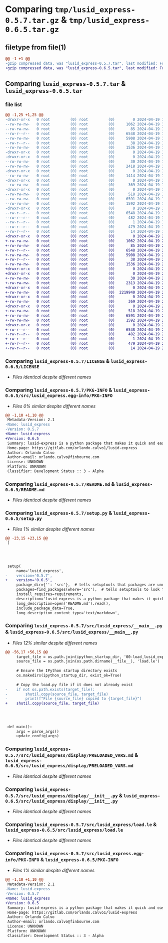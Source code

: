 # Comparing `tmp/lusid_express-0.5.7.tar.gz` & `tmp/lusid_express-0.6.5.tar.gz`

## filetype from file(1)

```diff
@@ -1 +1 @@
-gzip compressed data, was "lusid_express-0.5.7.tar", last modified: Fri Apr 19 15:59:21 2024, max compression
+gzip compressed data, was "lusid_express-0.6.5.tar", last modified: Fri Apr 19 21:54:28 2024, max compression
```

## Comparing `lusid_express-0.5.7.tar` & `lusid_express-0.6.5.tar`

### file list

```diff
@@ -1,25 +1,25 @@
-drwxr-xr-x   0 root         (0) root         (0)        0 2024-04-19 15:59:21.887602 lusid_express-0.5.7/
--rw-rw-rw-   0 root         (0) root         (0)     1062 2024-04-19 15:59:19.000000 lusid_express-0.5.7/LICENSE
--rw-rw-rw-   0 root         (0) root         (0)       85 2024-04-19 15:59:19.000000 lusid_express-0.5.7/MANIFEST.in
--rw-r--r--   0 root         (0) root         (0)     6548 2024-04-19 15:59:21.887602 lusid_express-0.5.7/PKG-INFO
--rw-rw-rw-   0 root         (0) root         (0)     5908 2024-04-19 15:59:19.000000 lusid_express-0.5.7/README.md
--rw-r--r--   0 root         (0) root         (0)       38 2024-04-19 15:59:21.887602 lusid_express-0.5.7/setup.cfg
--rw-rw-rw-   0 root         (0) root         (0)     1536 2024-04-19 15:59:19.000000 lusid_express-0.5.7/setup.py
-drwxr-xr-x   0 root         (0) root         (0)        0 2024-04-19 15:59:21.883602 lusid_express-0.5.7/src/
-drwxr-xr-x   0 root         (0) root         (0)        0 2024-04-19 15:59:21.885602 lusid_express-0.5.7/src/lusid_express/
--rw-rw-rw-   0 root         (0) root         (0)       30 2024-04-19 15:59:19.000000 lusid_express-0.5.7/src/lusid_express/__init__.py
--rw-rw-rw-   0 root         (0) root         (0)     2418 2024-04-19 15:59:19.000000 lusid_express-0.5.7/src/lusid_express/__main__.py
-drwxr-xr-x   0 root         (0) root         (0)        0 2024-04-19 15:59:21.886602 lusid_express-0.5.7/src/lusid_express/apis/
--rw-rw-rw-   0 root         (0) root         (0)     1414 2024-04-19 15:59:19.000000 lusid_express-0.5.7/src/lusid_express/apis/__init__.py
-drwxr-xr-x   0 root         (0) root         (0)        0 2024-04-19 15:59:21.886602 lusid_express-0.5.7/src/lusid_express/config/
--rw-rw-rw-   0 root         (0) root         (0)      369 2024-04-19 15:59:19.000000 lusid_express-0.5.7/src/lusid_express/config/__init__.py
-drwxr-xr-x   0 root         (0) root         (0)        0 2024-04-19 15:59:21.886602 lusid_express-0.5.7/src/lusid_express/display/
--rw-rw-rw-   0 root         (0) root         (0)      518 2024-04-19 15:59:19.000000 lusid_express-0.5.7/src/lusid_express/display/PRELOADED_VARS.md
--rw-rw-rw-   0 root         (0) root         (0)     6591 2024-04-19 15:59:19.000000 lusid_express-0.5.7/src/lusid_express/display/__init__.py
--rw-rw-rw-   0 root         (0) root         (0)     1592 2024-04-19 15:59:19.000000 lusid_express-0.5.7/src/lusid_express/load.le
-drwxr-xr-x   0 root         (0) root         (0)        0 2024-04-19 15:59:21.886602 lusid_express-0.5.7/src/lusid_express.egg-info/
--rw-r--r--   0 root         (0) root         (0)     6548 2024-04-19 15:59:21.000000 lusid_express-0.5.7/src/lusid_express.egg-info/PKG-INFO
--rw-r--r--   0 root         (0) root         (0)      482 2024-04-19 15:59:21.000000 lusid_express-0.5.7/src/lusid_express.egg-info/SOURCES.txt
--rw-r--r--   0 root         (0) root         (0)        1 2024-04-19 15:59:21.000000 lusid_express-0.5.7/src/lusid_express.egg-info/dependency_links.txt
--rw-r--r--   0 root         (0) root         (0)      479 2024-04-19 15:59:21.000000 lusid_express-0.5.7/src/lusid_express.egg-info/requires.txt
--rw-r--r--   0 root         (0) root         (0)       14 2024-04-19 15:59:21.000000 lusid_express-0.5.7/src/lusid_express.egg-info/top_level.txt
+drwxr-xr-x   0 root         (0) root         (0)        0 2024-04-19 21:54:28.041089 lusid_express-0.6.5/
+-rw-rw-rw-   0 root         (0) root         (0)     1062 2024-04-19 21:53:48.000000 lusid_express-0.6.5/LICENSE
+-rw-rw-rw-   0 root         (0) root         (0)       85 2024-04-19 21:53:48.000000 lusid_express-0.6.5/MANIFEST.in
+-rw-r--r--   0 root         (0) root         (0)     6548 2024-04-19 21:54:28.041089 lusid_express-0.6.5/PKG-INFO
+-rw-rw-rw-   0 root         (0) root         (0)     5908 2024-04-19 21:53:48.000000 lusid_express-0.6.5/README.md
+-rw-r--r--   0 root         (0) root         (0)       38 2024-04-19 21:54:28.042089 lusid_express-0.6.5/setup.cfg
+-rw-rw-rw-   0 root         (0) root         (0)     1536 2024-04-19 21:53:48.000000 lusid_express-0.6.5/setup.py
+drwxr-xr-x   0 root         (0) root         (0)        0 2024-04-19 21:54:28.035089 lusid_express-0.6.5/src/
+drwxr-xr-x   0 root         (0) root         (0)        0 2024-04-19 21:54:28.037089 lusid_express-0.6.5/src/lusid_express/
+-rw-rw-rw-   0 root         (0) root         (0)       30 2024-04-19 21:53:48.000000 lusid_express-0.6.5/src/lusid_express/__init__.py
+-rw-rw-rw-   0 root         (0) root         (0)     2313 2024-04-19 21:53:48.000000 lusid_express-0.6.5/src/lusid_express/__main__.py
+drwxr-xr-x   0 root         (0) root         (0)        0 2024-04-19 21:54:28.039089 lusid_express-0.6.5/src/lusid_express/apis/
+-rw-rw-rw-   0 root         (0) root         (0)  2219940 2024-04-19 21:54:27.000000 lusid_express-0.6.5/src/lusid_express/apis/__init__.py
+drwxr-xr-x   0 root         (0) root         (0)        0 2024-04-19 21:54:28.041089 lusid_express-0.6.5/src/lusid_express/config/
+-rw-rw-rw-   0 root         (0) root         (0)      369 2024-04-19 21:53:48.000000 lusid_express-0.6.5/src/lusid_express/config/__init__.py
+drwxr-xr-x   0 root         (0) root         (0)        0 2024-04-19 21:54:28.041089 lusid_express-0.6.5/src/lusid_express/display/
+-rw-rw-rw-   0 root         (0) root         (0)      518 2024-04-19 21:53:48.000000 lusid_express-0.6.5/src/lusid_express/display/PRELOADED_VARS.md
+-rw-rw-rw-   0 root         (0) root         (0)     6591 2024-04-19 21:53:48.000000 lusid_express-0.6.5/src/lusid_express/display/__init__.py
+-rw-rw-rw-   0 root         (0) root         (0)     1592 2024-04-19 21:53:48.000000 lusid_express-0.6.5/src/lusid_express/load.le
+drwxr-xr-x   0 root         (0) root         (0)        0 2024-04-19 21:54:28.038089 lusid_express-0.6.5/src/lusid_express.egg-info/
+-rw-r--r--   0 root         (0) root         (0)     6548 2024-04-19 21:54:28.000000 lusid_express-0.6.5/src/lusid_express.egg-info/PKG-INFO
+-rw-r--r--   0 root         (0) root         (0)      482 2024-04-19 21:54:28.000000 lusid_express-0.6.5/src/lusid_express.egg-info/SOURCES.txt
+-rw-r--r--   0 root         (0) root         (0)        1 2024-04-19 21:54:28.000000 lusid_express-0.6.5/src/lusid_express.egg-info/dependency_links.txt
+-rw-r--r--   0 root         (0) root         (0)      479 2024-04-19 21:54:28.000000 lusid_express-0.6.5/src/lusid_express.egg-info/requires.txt
+-rw-r--r--   0 root         (0) root         (0)       14 2024-04-19 21:54:28.000000 lusid_express-0.6.5/src/lusid_express.egg-info/top_level.txt
```

### Comparing `lusid_express-0.5.7/LICENSE` & `lusid_express-0.6.5/LICENSE`

 * *Files identical despite different names*

### Comparing `lusid_express-0.5.7/PKG-INFO` & `lusid_express-0.6.5/src/lusid_express.egg-info/PKG-INFO`

 * *Files 0% similar despite different names*

```diff
@@ -1,10 +1,10 @@
 Metadata-Version: 2.1
-Name: lusid_express
-Version: 0.5.7
+Name: lusid-express
+Version: 0.6.5
 Summary: lusid-express is a python package that makes it quick and easy to get started using Lusid and Luminesce.
 Home-page: https://gitlab.com/orlando.calvo1/lusid-express
 Author: Orlando Calvo
 Author-email: orlando.calvo@finbourne.com
 License: UNKNOWN
 Platform: UNKNOWN
 Classifier: Development Status :: 3 - Alpha
```

### Comparing `lusid_express-0.5.7/README.md` & `lusid_express-0.6.5/README.md`

 * *Files identical despite different names*

### Comparing `lusid_express-0.5.7/setup.py` & `lusid_express-0.6.5/setup.py`

 * *Files 1% similar despite different names*

```diff
@@ -23,15 +23,15 @@
 ]
 
 
 
 
 setup(
     name='lusid_express',
-    version='0.5.7',
+    version='0.6.5',
     package_dir={'': 'src'},  # tells setuptools that packages are under src
     packages=find_packages(where='src'),  # tells setuptools to look for packages in src
     install_requires=requirements,
     description='lusid-express is a python package that makes it quick and easy to get started using Lusid and Luminesce.',
     long_description=open('README.md').read(),
     include_package_data=True,  
     long_description_content_type='text/markdown',
```

### Comparing `lusid_express-0.5.7/src/lusid_express/__main__.py` & `lusid_express-0.6.5/src/lusid_express/__main__.py`

 * *Files 12% similar despite different names*

```diff
@@ -56,17 +56,15 @@
     target_file = os.path.join(ipython_startup_dir, '00-load_lusid_express.py')
     source_file = os.path.join(os.path.dirname(__file__), 'load.le')
 
     # Ensure the IPython startup directory exists
     os.makedirs(ipython_startup_dir, exist_ok=True)
 
     # Copy the load.py file if it does not already exist
-    if not os.path.exists(target_file):
-        shutil.copy(source_file, target_file)
-        print(f"File {source_file} copied to {target_file}")
+    shutil.copy(source_file, target_file)
         
         
         
         
 def main():
     args = parse_args()
     update_config(args)
```

### Comparing `lusid_express-0.5.7/src/lusid_express/display/PRELOADED_VARS.md` & `lusid_express-0.6.5/src/lusid_express/display/PRELOADED_VARS.md`

 * *Files identical despite different names*

### Comparing `lusid_express-0.5.7/src/lusid_express/display/__init__.py` & `lusid_express-0.6.5/src/lusid_express/display/__init__.py`

 * *Files identical despite different names*

### Comparing `lusid_express-0.5.7/src/lusid_express/load.le` & `lusid_express-0.6.5/src/lusid_express/load.le`

 * *Files identical despite different names*

### Comparing `lusid_express-0.5.7/src/lusid_express.egg-info/PKG-INFO` & `lusid_express-0.6.5/PKG-INFO`

 * *Files 1% similar despite different names*

```diff
@@ -1,10 +1,10 @@
 Metadata-Version: 2.1
-Name: lusid-express
-Version: 0.5.7
+Name: lusid_express
+Version: 0.6.5
 Summary: lusid-express is a python package that makes it quick and easy to get started using Lusid and Luminesce.
 Home-page: https://gitlab.com/orlando.calvo1/lusid-express
 Author: Orlando Calvo
 Author-email: orlando.calvo@finbourne.com
 License: UNKNOWN
 Platform: UNKNOWN
 Classifier: Development Status :: 3 - Alpha
```

